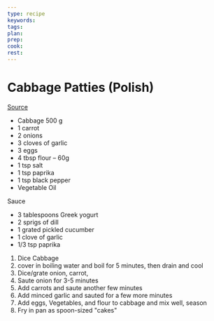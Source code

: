 ```yaml
---
type: recipe
keywords:
tags:
plan:
prep:
cook:
rest:
---
```


# Cabbage Patties (Polish)

[Source](https://youtu.be/uDmsTvPpKFw?si=idT5Gqqro3Y3Lf11)

- Cabbage 500 g
- 1 carrot
- 2 onions
- 3 cloves of garlic
- 3 eggs
- 4 tbsp flour – 60g
- 1 tsp salt
- 1 tsp paprika
- 1 tsp black pepper
- Vegetable Oil

 Sauce
- 3 tablespoons Greek yogurt
- 2 sprigs of dill
- 1 grated pickled cucumber
- 1 clove of garlic
- 1/3 tsp paprika

1. Dice Cabbage
2. cover in boiling water and boil for 5 minutes, then drain and cool
3. Dice/grate onion, carrot, 
4. Saute onion for 3-5 minutes
5. Add carrots and saute another few minutes
6. Add minced garlic and sauted for a few more minutes
7. Add eggs, Vegetables, and flour to cabbage and mix well, season
8. Fry in pan as spoon-sized "cakes"